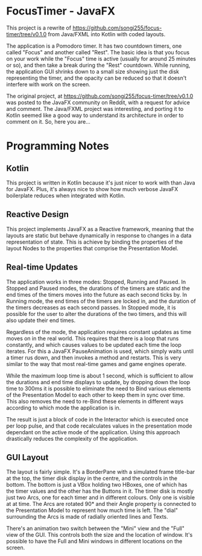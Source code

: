 # FocusTimer - JavaFX

This project is a rewrite of https://github.com/songi255/focus-timer/tree/v0.1.0 from Java/FXML into Kotlin with coded layouts.  

The application is a Pomodoro timer.  It has two countdown timers, one called "Focus" and another called "Rest".  The basic idea is that you focus on your work while the "Focus" time is active (usually for around 25 minutes or so), and then take a break during the "Rest" countdown.  While running, the application GUI shrinks down to a small size showing just the disk representing the timer, and the opacity can be reduced so that it doesn't interfere with work on the screen. 

The original project, at https://github.com/songi255/focus-timer/tree/v0.1.0 was posted to the JavaFX community on Reddit, with a request for advice and comment. The Java/FXML project was interesting, and porting it to Kotlin seemed like a good way to understand its architecture in order to comment on it.  So, here you are...

# Programming Notes

## Kotlin 

This project is written in Kotlin because it's just nicer to work with than Java for JavaFX.  Plus, it's always nice to show how much verbose JavaFX boilerplate reduces when integrated with Kotlin.  

## Reactive Design

This project implements JavaFX as a Reactive framework, meaning that the layouts are static but behave dynamically in response to changes in a data representation of state.  This is achieve by binding the properties of the layout Nodes to the properties that comprise the Presentation Model.

## Real-time Updates

The application works in three modes:  Stopped, Running and Paused.  In Stopped and Paused modes, the durations of the timers are static and the end times of the timers moves into the future as each second ticks by.  In Running mode, the end times of the timers are locked in, and the duration of the timers decreases as each second passes.  In Stopped mode, it is possible for the user to alter the durations of the two timers, and this will also update their end times.

Regardless of the mode, the application requires constant updates as time moves on in the real world.  This requires that there is a loop that runs constantly, and which causes values to be updated each time the loop iterates.  For this a JavaFX PauseAnimation is used, which simply waits until a timer rus down, and then invokes a method and restarts.  This is very similar to the way that most real-time games and game engines operate.

While the maximum loop time is about 1 second, which is sufficient to allow the durations and end time displays to update, by dropping down the loop time to 300ms it is possible to eliminate the need to Bind various elements of the Presentation Model to each other to keep them in sync over time.  This also removes the need to re-Bind these elements in different ways according to which mode the application is in.  

The result is just a block of code in the Interactor which is executed once per loop pulse, and that code recalculates values in the presentation mode dependant on the active mode of the application.  Using this approach drastically reduces the complexity of the application.

## GUI Layout 

The layout is fairly simple.  It's a BorderPane with a simulated frame title-bar at the top, the timer disk display in the centre, and the controls in the bottom.  The bottom is just a VBox holding two HBoxes, one of which has the timer values and the other has the Buttons in it.  The timer disk is mostly just two Arcs, one for each timer and in different colours.  Only one is visible at at time.  The Arcs are rotated 90* and their Angle property is connected to the Presentation Model to represent how much time is left.  The "dial" surrounding the Arcs is made of radially oriented lines and Texts.  

There's an animation two switch between the "Mini" view and the "Full" view of the GUI.  This controls both the size and the location of window.  It's possible to have the Full and Mini windows in different locations on the screen.
